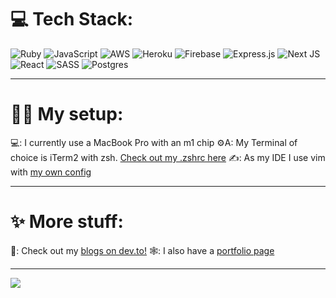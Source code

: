 # 💻 Tech Stack:
![Ruby](https://img.shields.io/badge/ruby-%23CC342D.svg?style=for-the-badge&logo=ruby&logoColor=white) ![JavaScript](https://img.shields.io/badge/javascript-%23323330.svg?style=for-the-badge&logo=javascript&logoColor=%23F7DF1E) ![AWS](https://img.shields.io/badge/AWS-%23FF9900.svg?style=for-the-badge&logo=amazon-aws&logoColor=white) ![Heroku](https://img.shields.io/badge/heroku-%23430098.svg?style=for-the-badge&logo=heroku&logoColor=white) ![Firebase](https://img.shields.io/badge/firebase-%23039BE5.svg?style=for-the-badge&logo=firebase) ![Express.js](https://img.shields.io/badge/express.js-%23404d59.svg?style=for-the-badge&logo=express&logoColor=%2361DAFB) ![Next JS](https://img.shields.io/badge/Next-black?style=for-the-badge&logo=next.js&logoColor=white) ![React](https://img.shields.io/badge/react-%2320232a.svg?style=for-the-badge&logo=react&logoColor=%2361DAFB) ![SASS](https://img.shields.io/badge/SASS-hotpink.svg?style=for-the-badge&logo=SASS&logoColor=white) ![Postgres](https://img.shields.io/badge/postgres-%23316192.svg?style=for-the-badge&logo=postgresql&logoColor=white)

---
# 👨‍💻 My setup:
💻: I currently use a MacBook Pro with an m1 chip
⚙️A: My Terminal of choice is iTerm2 with zsh. [Check out my .zshrc here](https://github.com/aneshodza/.dotfiles/blob/main/.zshrc)
✍️: As my IDE I use vim with [my own config](https://github.com/aneshodza/.dotfiles/blob/main/.vimrc)

---
# ✨ More stuff:
📝: Check out my [blogs on dev.to!](https://dev.to/aneshodza)
🕸: I also have a [portfolio page](aneshodza.ch)

---
[![](https://visitcount.itsvg.in/api?id=aneshodza&icon=0&color=0)](https://visitcount.itsvg.in)
